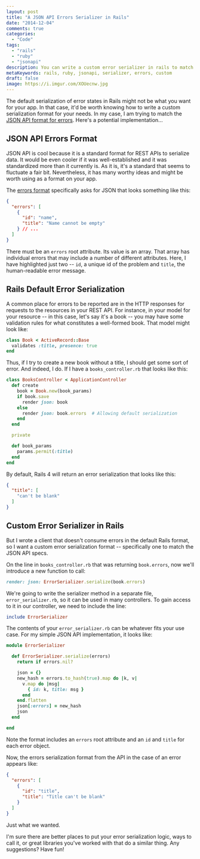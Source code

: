 ```yaml
---
layout: post
title: "A JSON API Errors Serializer in Rails"
date: "2014-12-04"
comments: true
categories:
  - "Code"
tags:
  - "rails"
  - "ruby"
  - "jsonapi"
description: You can write a custom error serializer in rails to match something like jsonapi.
metaKeywords: rails, ruby, jsonapi, serializer, errors, custom
draft: false
image: https://i.imgur.com/XOUecnw.jpg
---
```


The default serialization of error states in Rails might not be what you want for your app.  In that case, it'd be worth knowing how to write a custom serialization format for your needs.  In my case, I am trying to match the [JSON API format for errors](http://jsonapi.org/format/#errors).  Here's a potential implementation...

<!--more-->

## JSON API Errors Format

JSON API is cool because it is a standard format for REST APIs to serialize data.  It would be even cooler if it was well-established and it was standardized more than it currently is.  As it is, it's a standard that seems to fluctuate a fair bit.  Nevertheless, it has many worthy ideas and might be worth using as a format on your app.

The [errors format](http://jsonapi.org/format/#errors) specifically asks for JSON that looks something like this:

```json
{
  "errors": [
    {
      "id": "name",
      "title": "Name cannot be empty"
    } // ...
  ]
}
```

There must be an `errors` root attribute.  Its value is an array.  That array has individual errors that may include a number of different attributes.  Here, I have highlighted just two -- `id`, a unique id of the problem and `title`, the human-readable error message.

## Rails Default Error Serialization

A common place for errors to be reported are in the HTTP responses for requests to the resources in your REST API.  For instance, in your model for your resource -- in this case, let's say it's a book -- you may have some validation rules for what constitutes a well-formed book.  That model might look like:

```ruby
class Book < ActiveRecord::Base
  validates :title, presence: true
end
```

Thus, if I try to create a new book without a title, I should get some sort of error.  And indeed, I do.  If I have a `books_controller.rb` that looks like this:

```ruby
class BooksController < ApplicationController
  def create
    book = Book.new(book_params)
    if book.save
      render json: book
    else
      render json: book.errors  # Allowing default serialization
    end
  end

  private

  def book_params
    params.permit(:title)
  end
end
```

By default, Rails 4 will return an error serialization that looks like this:

```json
{
  "title": [
    "can't be blank"
  ]
}
```

## Custom Error Serializer in Rails

But I wrote a client that doesn't consume errors in the default Rails format, so I want a custom error serialization format -- specifically one to match the JSON API specs.

On the line in `books_controller.rb` that was returning `book.errors`, now we'll introduce a new function to call:

```ruby
render: json: ErrorSerializer.serialize(book.errors)
```

We're going to write the serializer method in a separate file, `error_serializer.rb`, so it can be used in many controllers.  To gain access to it in our controller, we need to include the line:

```ruby
include ErrorSerializer
```

The contents of your `error_serializer.rb` can be whatever fits your use case.  For my simple JSON API implementation, it looks like:

```ruby
module ErrorSerializer

  def ErrorSerializer.serialize(errors)
    return if errors.nil?

    json = {}
    new_hash = errors.to_hash(true).map do |k, v|
      v.map do |msg|
        { id: k, title: msg }
      end
    end.flatten
    json[:errors] = new_hash
    json
  end

end
```

Note the format includes an `errors` root attribute and an `id` and `title` for each error object.

Now, the errors serialization format from the API in the case of an error appears like:

```json
{
  "errors": [
    {
      "id": "title",
      "title": "Title can't be blank"
    }
  ]
}
```

Just what we wanted.

I'm sure there are better places to put your error serialization logic, ways to call it, or great libraries you've worked with that do a similar thing.  Any suggestions?  Have fun!
